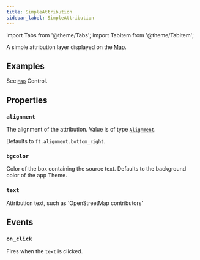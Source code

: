 ```yaml
---
title: SimpleAttribution
sidebar_label: SimpleAttribution
---
```

import Tabs from '@theme/Tabs';
import TabItem from '@theme/TabItem';

A simple attribution layer displayed on the [Map](/docs/controls/map).

## Examples

See [`Map`](/docs/controls/map) Control.

## Properties

### `alignment`

The alignment of the attribution. Value is of type [`Alignment`](/docs/reference/types/alignment).

Defaults to `ft.alignment.bottom_right`.

### `bgcolor`

Color of the box containing the source text. Defaults to the background color of the app Theme.

### `text`

Attribution text, such as 'OpenStreetMap contributors'

## Events

### `on_click`

Fires when the `text` is clicked.
